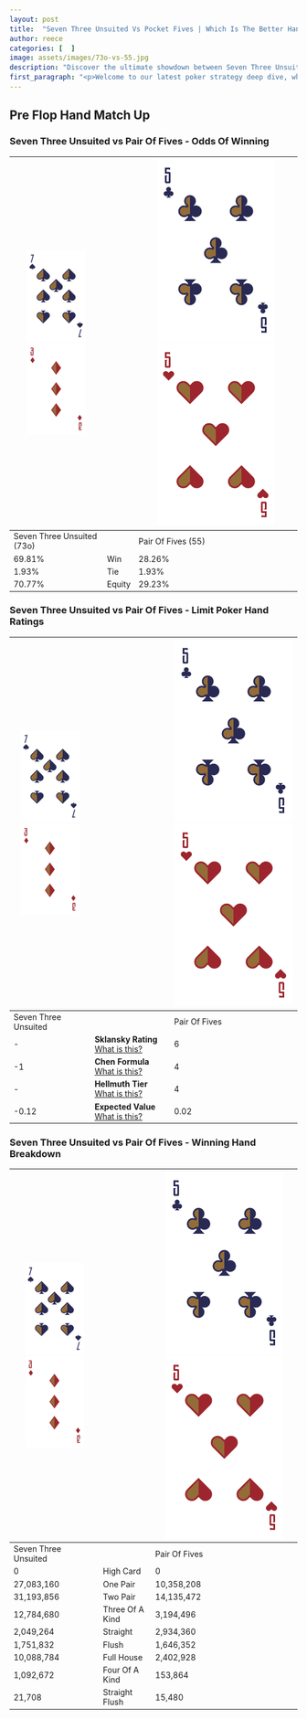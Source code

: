 ```yaml
---
layout: post
title:  "Seven Three Unsuited Vs Pocket Fives | Which Is The Better Hand In Poker? A Complete Guide"
author: reece
categories: [  ]
image: assets/images/73o-vs-55.jpg
description: "Discover the ultimate showdown between Seven Three Unsuited and Pair Of Fives in poker! Uncover the odds, strategies, and scenarios where one hand triumphs over the other. Get ready to up your poker game with this thrilling analysis."
first_paragraph: "<p>Welcome to our latest poker strategy deep dive, where we're pitting two distinct hands against each other in a high-stakes showdown: Seven Three Unsuited vs Pair Of Fives.</p><p>In the dynamic world of poker, every decision counts, and knowing which hand holds the upper hand is key to your success at the table.</p><p>In this article, we'll dissect these two hands, explore the scenarios where one dominates the other, and equip you with the knowledge to make strategic choices that can tip the odds in your favor.</p><p>Get ready to unravel the intriguing dynamics of these poker hands and elevate your game to new heights.</p>"
---
```




[comment]: # (sp0)

## Pre Flop Hand Match Up

<div class="table hand-ratings" markdown="1"> 



### Seven Three Unsuited vs Pair Of Fives - Odds Of Winning


    
| ![image info](assets/images/hand1/7.png) ![image info](assets/images/hand1/3o.png) |  | ![image info](assets/images/hand2/5.png) ![image info](assets/images/hand2/5o.png) |
| -------- | -------- | -------- |
| Seven Three Unsuited (73o) |  | Pair Of Fives (55) |
| 69.81% | Win | 28.26% |
| 1.93% | Tie | 1.93% |
| 70.77% | Equity | 29.23% |




[comment]: # (sp1)



### Seven Three Unsuited vs Pair Of Fives - Limit Poker Hand Ratings


    
| ![image info](assets/images/hand1/7.png) ![image info](assets/images/hand1/3o.png) |  | ![image info](assets/images/hand2/5.png) ![image info](assets/images/hand2/5o.png) |
| -------- | -------- | -------- |
| Seven Three Unsuited |  | Pair Of Fives |
| - | **Sklansky Rating** [What is this?](/sklansky-rating-explained) | 6 |
| -1 | **Chen Formula** [What is this?](/chen-formula-explained) | 4 |
| - | **Hellmuth Tier** [What is this?](/Hellmuth-tier-explained) | 4 |
| -0.12 | **Expected Value** [What is this?](/expected-value-explained) | 0.02 |




[comment]: # (sp2)



### Seven Three Unsuited vs Pair Of Fives - Winning Hand Breakdown


    
| ![image info](assets/images/hand1/7.png) ![image info](assets/images/hand1/3o.png) |  | ![image info](assets/images/hand2/5.png) ![image info](assets/images/hand2/5o.png) |
| -------- | -------- | -------- |
| Seven Three Unsuited |  | Pair Of Fives |
| 0 | High Card | 0 |
| 27,083,160 | One Pair | 10,358,208 |
| 31,193,856 | Two Pair | 14,135,472 |
| 12,784,680 | Three Of A Kind | 3,194,496 |
| 2,049,264 | Straight | 2,934,360 |
| 1,751,832 | Flush | 1,646,352 |
| 10,088,784 | Full House | 2,402,928 |
| 1,092,672 | Four Of A Kind | 153,864 |
| 21,708 | Straight Flush | 15,480 |




[comment]: # (sp3)



</div>

[comment]: # (sp4)



[comment]: # (sp5)

